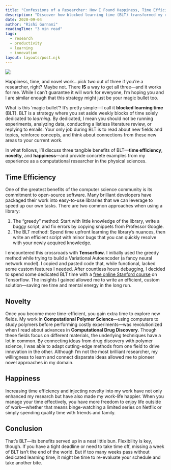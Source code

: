 ```yaml
---
title: "Confessions of a Researcher: How I Found Happiness, Time Efficiency, and Novelty through BLT"
description: "Discover how blocked learning time (BLT) transformed my research workflow—boosting efficiency, novelty, and overall happiness."
date: 2020-09-04
author: "Rishi Gurnani"
readingTime: "3 min read"
tags:
  - research
  - productivity
  - learning
  - innovation
layout: layouts/post.njk
---
```


![](https://images.unsplash.com/photo-1591336267373-3ec5684c20d7?q=80&w=1631&auto=format&fit=crop&ixlib=rb-4.0.3&ixid=M3wxMjA3fDB8MHxwaG90by1wYWdlfHx8fGVufDB8fHx8fA%3D%3D)

Happiness, time, and novel work...pick two out of three if you’re a researcher, right? Maybe not. There **IS** a way to get all three—and it works for me. While I can’t guarantee it will work for everyone, I’m hoping you and I are similar enough that this strategy might just be your magic bullet too.

What is this ‘magic bullet’? It’s pretty simple—I call it **blocked learning time** (BLT). BLT is a strategy where you set aside weekly blocks of time solely dedicated to *learning*. By dedicated, I mean you should not be running experiments, analyzing data, conducting a listless literature review, or replying to emails. Your only job during BLT is to read about new fields and topics, reinforce concepts, and think about connections from these new areas to your current work.

In what follows, I’ll discuss three tangible benefits of BLT—**time efficiency**, **novelty**, and **happiness**—and provide concrete examples from my experience as a computational researcher in the physical sciences.

## Time Efficiency

One of the greatest benefits of the computer science community is its commitment to open-source software. Many brilliant developers have packaged their work into easy-to-use libraries that we can leverage to speed up our own tasks. There are two common approaches when using a library:

1. The “greedy” method: Start with little knowledge of the library, write a buggy script, and fix errors by copying snippets from Professor Google.
2. The BLT method: Spend time upfront learning the library’s nuances, then write an efficient script with minor bugs that you can quickly resolve with your newly acquired knowledge.

I encountered this crossroads with **Tensorflow**. I initially used the greedy method while trying to build a Variational Autoencoder (a fancy neural network model). I copied and pasted code that, while functional, lacked some custom features I needed. After countless hours debugging, I decided to spend some dedicated BLT time with a [free online Stanford course](http://web.stanford.edu/class/cs20si/syllabus.html) on Tensorflow. The insights I gained allowed me to write an efficient, custom solution—saving me time and mental energy in the long run.

## Novelty

Once you become more time-efficient, you gain extra time to explore new fields. My work in **Computational Polymer Science**—using computers to study polymers before performing costly experiments—was revolutionized when I read about advances in **Computational Drug Discovery**. Though these fields focus on different materials, the underlying techniques have a lot in common. By connecting ideas from drug discovery with polymer science, I was able to adapt cutting-edge methods from one field to drive innovation in the other. Although I’m not the most brilliant researcher, my willingness to learn and connect disparate ideas allowed me to pioneer novel approaches in my domain.

## Happiness

Increasing time efficiency and injecting novelty into my work have not only enhanced my research but have also made my work-life happier. When you manage your time effectively, you have more freedom to enjoy life outside of work—whether that means binge-watching a limited series on Netflix or simply spending quality time with friends and family.

## Conclusion

That’s BLT—its benefits served up in a neat little bun. Flexibility is key, though. If you have a tight deadline or need to take time off, missing a week of BLT isn’t the end of the world. But if too many weeks pass without dedicated learning time, it might be time to re-evaluate your schedule and take another bite.

